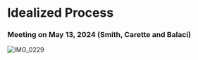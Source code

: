 # Idealized Process

### Meeting on May 13, 2024 (Smith, Carette and Balaci)

![IMG_0229](https://github.com/JacquesCarette/Drasil/assets/1422000/00834939-55b6-488e-8576-0f4d1909086a)
